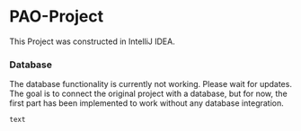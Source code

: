 # PAO-Project

This Project was constructed in IntelliJ IDEA.

### Database
The database functionality is currently not working. Please wait for updates. The goal is to connect the original project with a database, but for now, the first part has been implemented to work without any database integration.


<code style="color : name_color">text</code>

